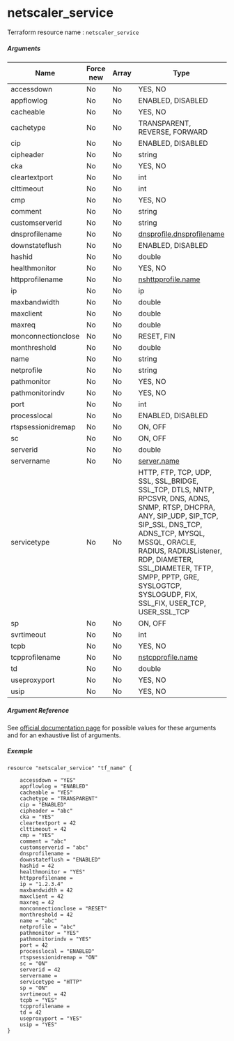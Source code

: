 # netscaler_service

Terraform resource name : ```netscaler_service```

##### Arguments

| Name | Force new | Array | Type |
|----|----|----|----|
|accessdown|No|No|YES, NO|
|appflowlog|No|No|ENABLED, DISABLED|
|cacheable|No|No|YES, NO|
|cachetype|No|No|TRANSPARENT, REVERSE, FORWARD|
|cip|No|No|ENABLED, DISABLED|
|cipheader|No|No|string|
|cka|No|No|YES, NO|
|cleartextport|No|No|int|
|clttimeout|No|No|int|
|cmp|No|No|YES, NO|
|comment|No|No|string|
|customserverid|No|No|string|
|dnsprofilename|No|No|[dnsprofile.dnsprofilename](/doc/resources/dnsprofile.md)|
|downstateflush|No|No|ENABLED, DISABLED|
|hashid|No|No|double|
|healthmonitor|No|No|YES, NO|
|httpprofilename|No|No|[nshttpprofile.name](/doc/resources/nshttpprofile.md)|
|ip|No|No|ip|
|maxbandwidth|No|No|double|
|maxclient|No|No|double|
|maxreq|No|No|double|
|monconnectionclose|No|No|RESET, FIN|
|monthreshold|No|No|double|
|name|No|No|string|
|netprofile|No|No|string|
|pathmonitor|No|No|YES, NO|
|pathmonitorindv|No|No|YES, NO|
|port|No|No|int|
|processlocal|No|No|ENABLED, DISABLED|
|rtspsessionidremap|No|No|ON, OFF|
|sc|No|No|ON, OFF|
|serverid|No|No|double|
|servername|No|No|[server.name](/doc/resources/server.md)|
|servicetype|No|No|HTTP, FTP, TCP, UDP, SSL, SSL_BRIDGE, SSL_TCP, DTLS, NNTP, RPCSVR, DNS, ADNS, SNMP, RTSP, DHCPRA, ANY, SIP_UDP, SIP_TCP, SIP_SSL, DNS_TCP, ADNS_TCP, MYSQL, MSSQL, ORACLE, RADIUS, RADIUSListener, RDP, DIAMETER, SSL_DIAMETER, TFTP, SMPP, PPTP, GRE, SYSLOGTCP, SYSLOGUDP, FIX, SSL_FIX, USER_TCP, USER_SSL_TCP|
|sp|No|No|ON, OFF|
|svrtimeout|No|No|int|
|tcpb|No|No|YES, NO|
|tcpprofilename|No|No|[nstcpprofile.name](/doc/resources/nstcpprofile.md)|
|td|No|No|double|
|useproxyport|No|No|YES, NO|
|usip|No|No|YES, NO|

##### Argument Reference

See [official documentation page](https://developer-docs.citrix.com/projects/netscaler-nitro-api/en/11.0/configuration/basic/service/service/) for possible values for these arguments and for an exhaustive list of arguments.

##### Exemple

```
resource "netscaler_service" "tf_name" {

    accessdown = "YES"
    appflowlog = "ENABLED"
    cacheable = "YES"
    cachetype = "TRANSPARENT"
    cip = "ENABLED"
    cipheader = "abc"
    cka = "YES"
    cleartextport = 42
    clttimeout = 42
    cmp = "YES"
    comment = "abc"
    customserverid = "abc"
    dnsprofilename = 
    downstateflush = "ENABLED"
    hashid = 42
    healthmonitor = "YES"
    httpprofilename = 
    ip = "1.2.3.4"
    maxbandwidth = 42
    maxclient = 42
    maxreq = 42
    monconnectionclose = "RESET"
    monthreshold = 42
    name = "abc"
    netprofile = "abc"
    pathmonitor = "YES"
    pathmonitorindv = "YES"
    port = 42
    processlocal = "ENABLED"
    rtspsessionidremap = "ON"
    sc = "ON"
    serverid = 42
    servername = 
    servicetype = "HTTP"
    sp = "ON"
    svrtimeout = 42
    tcpb = "YES"
    tcpprofilename = 
    td = 42
    useproxyport = "YES"
    usip = "YES"
}
```


